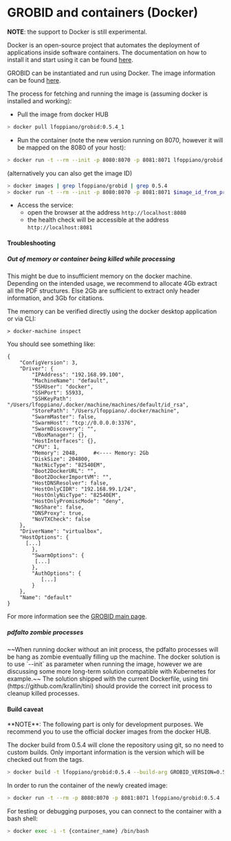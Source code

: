 <h1>GROBID and containers (Docker)</h1>

**NOTE**: the support to Docker is still experimental.  

Docker is an open-source project that automates the deployment of applications inside software containers. 
The documentation on how to install it and start using it can be found [here](https://docs.docker.com/engine/understanding-docker/). 

GROBID can be instantiated and run using Docker. The image information can be found [here](https://hub.docker.com/r/lfoppiano/grobid/).

The process for fetching and running the image is (assuming docker is installed and working):

- Pull the image from docker HUB
```bash
> docker pull lfoppiano/grobid:0.5.4_1
```
 
- Run the container (note the new version running on 8070, however it will be mapped on the 8080 of your host):

```bash
> docker run -t --rm --init -p 8080:8070 -p 8081:8071 lfoppiano/grobid:0.5.4
```

(alternatively you can also get the image ID)  
```bash
> docker images | grep lfoppiano/grobid | grep 0.5.4
> docker run -t --rm --init -p 8080:8070 -p 8081:8071 $image_id_from_previous_command
```

- Access the service: 
  - open the browser at the address `http://localhost:8080`
  - the health check will be accessible at the address `http://localhost:8081`


<h4>Troubleshooting</h4>

<h5>Out of memory or container being killed while processing</h5>

This might be due to insufficient memory on the docker machine. 
Depending on the intended usage, we recommend to allocate 4Gb extract all the PDF structures. Else 2Gb are sufficient to extract only header information, and 3Gb for citations.    

The memory can be verified directly using the docker desktop application or via CLI:  

```
> docker-machine inspect
```

You should see something like: 

```
{
    "ConfigVersion": 3,
    "Driver": {
        "IPAddress": "192.168.99.100",
        "MachineName": "default",
        "SSHUser": "docker",
        "SSHPort": 55933,
        "SSHKeyPath": "/Users/lfoppiano/.docker/machine/machines/default/id_rsa",
        "StorePath": "/Users/lfoppiano/.docker/machine",
        "SwarmMaster": false,
        "SwarmHost": "tcp://0.0.0.0:3376",
        "SwarmDiscovery": "",
        "VBoxManager": {},
        "HostInterfaces": {},
        "CPU": 1,
        "Memory": 2048,     #<---- Memory: 2Gb                   
        "DiskSize": 204800,
        "NatNicType": "82540EM",
        "Boot2DockerURL": "",
        "Boot2DockerImportVM": "",
        "HostDNSResolver": false,
        "HostOnlyCIDR": "192.168.99.1/24",
        "HostOnlyNicType": "82540EM",
        "HostOnlyPromiscMode": "deny",
        "NoShare": false,
        "DNSProxy": true,
        "NoVTXCheck": false
    },
    "DriverName": "virtualbox",
    "HostOptions": {
      [...]
        },
        "SwarmOptions": {
         [...]
        },
        "AuthOptions": {
           [...]
        }
    },
    "Name": "default"
}
```

For more information see the [GROBID main page](https://github.com/kermitt2/grobid/blob/master/Readme.md).

<h5>pdfalto zombie processes</h5>
~~When running docker without an init process, the pdfalto processes will be hang as zombie eventually filling 
up the machine. The docker solution is to use `--init` as parameter when running the image, however we are discussing 
some more long-term solution compatible with Kubernetes for example.~~
The solution shipped with the current Dockerfile, using tini (https://github.com/krallin/tini) should provide the correct init process to cleanup 
killed processes. 
 

<h4>Build caveat</h4>
**NOTE**: The following part is only for development purposes. We recommend you to use the official 
docker images from the docker HUB.

The docker build from 0.5.4 will clone the repository using git, so no need to custom builds. 
Only important information is the version which will be checked out from the tags.
 
```bash
> docker build -t lfoppiano/grobid:0.5.4 --build-arg GROBID_VERSION=0.5.4 .
```

In order to run the container of the newly created image: 
```bash
> docker run -t --rm -p 8080:8070 -p 8081:8071 lfoppiano/grobid:0.5.4
```

For testing or debugging purposes, you can connect to the container with a bash shell:
```bash
> docker exec -i -t {container_name} /bin/bash
```
